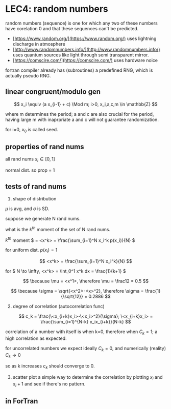 # LEC4: random numbers

random numbers (sequence) is one for which any two of these numbers have corelation 0 and that these sequences can't be predicted.

- [https://www.random.org/](https://www.random.org/) uses lightning discharge in atmosphere
- [http://www.randomnumbers.info/](http://www.randomnumbers.info/) uses quantum sources like light through semi transparent mirror.
- [https://comscire.com/](https://comscire.com/) uses hardware noice

fortran compiler already has (subroutines) a predefined RNG, which is actually pseudo RNG.

## linear congruent/modulo gen

$$ x_i \equiv (a x_{i-1} + c) \Mod m; i>0, x_i,a,c,m \in \mathbb{Z} $$

where m determines the period; a and c are also crucial for the period, having large m with inaprpriate a and c will not guarantee randomization.

for i=0, $x_0$ is called seed.

## properties of rand nums

all rand nums $x_i \in [0,1]$

normal dist. so prop = 1

## tests of rand nums

1. shape of distribution

$\mu$ is avg, and $\sigma$ is SD.

suppose we generate N rand nums.

what is the $k^{th}$ moment of the set of N rand nums.

$k^{th}$ moment $ = \<x^k> = \frac{\sum_{i=1}^N x_i^k p(x_i)}{N} $

for uniform dist. $p(x_i) = 1$

$$ <x^k> = \frac{\sum_{i=1}^N x_i^k}{N} $$

for $ N \to \infty, \<x^k> = \int_0^1 x^k dx = \frac{1}{k+1} $

$$ \because \mu = <x^1>, \therefore \mu = \frac12 = 0.5 $$

$$ \because \sigma = \sqrt{<x^2>-<x>^2}, \therefore \sigma = \frac{1}{\sqrt{12}} = 0.2886 $$


2. degree of correlation (autocorrelation func)

$$ c_k = \frac{\<x_{i+k}x_i>-\<x_i>^2}{\sigma}; \<x_{i+k}x_i> = \frac{\sum_{i=1}^{N-k} x_ix_{i+k}}{N-k} $$

correlation of a number with itself is when k=0, therefore when $C_k = 1$; a high correlation as expected.

for uncorrelated numbers we expect ideally $C_k = 0$, and numerically (reality) $C_k \to 0$

so as k increases $c_k$ should converge to 0.


3. scatter plot
a simple way to determine the correlation by plotting $x_i$ and $x_i +1$ and see if there's no pattern.


## in ForTran

